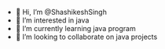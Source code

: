 - 👋 Hi, I’m @ShashikeshSingh
- 👀 I’m interested in java
- 🌱 I’m currently learning java program
- 💞️ I’m looking to collaborate on java projects


<!---
ShashikeshSingh/ShashikeshSingh is a ✨ special ✨ repository because its `README.md` (this file) appears on your GitHub profile.
You can click the Preview link to take a look at your changes.
--->
